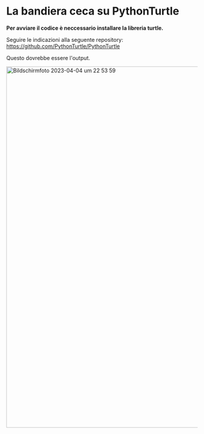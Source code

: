 La bandiera ceca su PythonTurtle
================================

**Per avviare il codice è neccessario installare la libreria turtle.**

Seguire le indicazioni alla seguente repository: https://github.com/PythonTurtle/PythonTurtle

Questo dovrebbe essere l'output.

<img width="952" alt="Bildschirmfoto 2023-04-04 um 22 53 59" src="https://user-images.githubusercontent.com/119441118/229918959-dc94fd3c-5aa7-435e-9475-2be99630a7a8.png">
